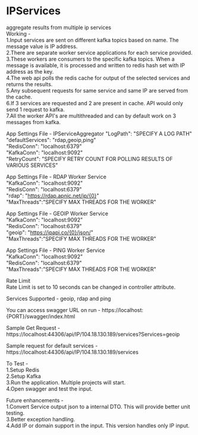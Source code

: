 # IPServices
aggregate results from multiple ip services  
Working -  
1.Input services are sent on different kafka topics based on name. The message value is IP address.  
2.There are separate worker service applications for each service provided.  
3.These workers are consumers to the specific kafka topics. When a message is available, it is processed and written to redis hash set with IP address as the key.  
4.The web api polls the redis cache for output of the selected services and returns the results.  
5.Any subsequent requests for same service and same IP are served from the cache.  
6.If 3 services are requested and 2 are present in cache. API would only send 1 request to kafka.  
7.All the worker API's are multithreaded and can by default work on 3 messages from kafka.  

App Settings File -  IPServiceAggregator
"LogPath": "SPECIFY A LOG PATH"  
"defaultServices": "rdap,geoip,ping"  
"RedisConn": "localhost:6379"  
"KafkaConn": "localhost:9092"  
"RetryCount": "SPECIFY RETRY COUNT FOR POLLING RESULTS OF VARIOUS SERVICES"    

App Settings File - RDAP Worker Service  
"KafkaConn": "localhost:9092"  
"RedisConn": "localhost:6379"  
"rdap": "https://rdap.apnic.net/ip/{0}"  
"MaxThreads":"SPECIFY MAX THREADS FOR THE WORKER"

App Settings File - GEOIP Worker Service  
"KafkaConn": "localhost:9092"  
"RedisConn": "localhost:6379"  
"geoip": "https://ipapi.co/{0}/json/"  
"MaxThreads":"SPECIFY MAX THREADS FOR THE WORKER"  
 
App Settings File - PING Worker Service  
"KafkaConn": "localhost:9092"  
"RedisConn": "localhost:6379"  
"MaxThreads":"SPECIFY MAX THREADS FOR THE WORKER"  

Rate Limit  
Rate Limit is set to 10 seconds can be changed in controller attribute.  

Services Supported - geoip, rdap and ping

You can access swagger URL on run - https://localhost:{PORT}/swagger/index.html  

Sample Get Request - https://localhost:44306/api/IP/104.18.130.189/services?Services=geoip    

Sample request for default services - https://localhost:44306/api/IP/104.18.130.189/services  

To Test -  
1.Setup Redis  
2.Setup Kafka  
3.Run the application. Multiple projects will start.  
4.Open swagger and test the input.  

Future enhancements -  
1.Convert Service output json to a internal DTO. This will provide better unit testing.  
3.Better exception handling.  
4.Add IP or domain support in the input. This version handles only IP input.  





